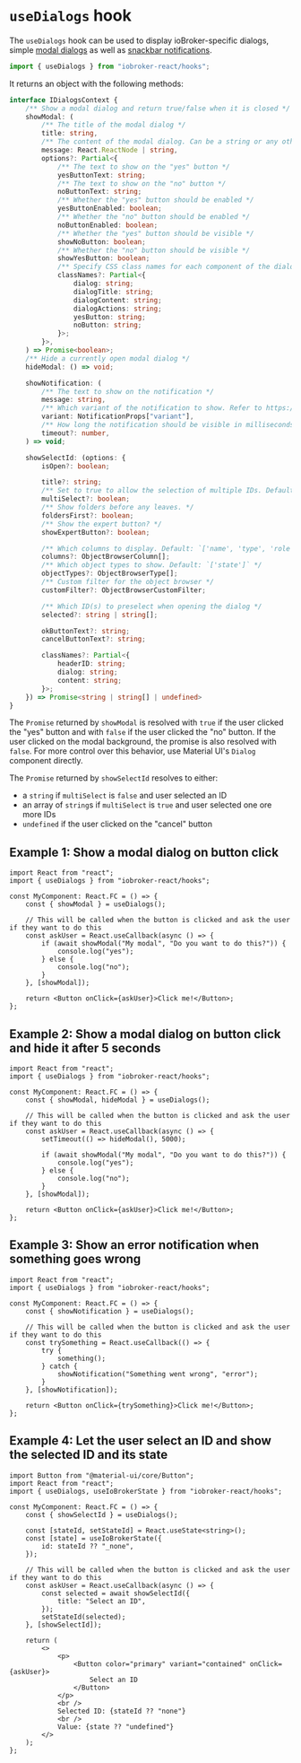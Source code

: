 # `useDialogs` hook

The `useDialogs` hook can be used to display ioBroker-specific dialogs, simple [modal dialogs](https://material-ui.com/components/dialogs/) as well as [snackbar notifications](https://material-ui.com/components/snackbars/).

```ts
import { useDialogs } from "iobroker-react/hooks";
```

It returns an object with the following methods:

```ts
interface IDialogsContext {
	/** Show a modal dialog and return true/false when it is closed */
	showModal: (
		/** The title of the modal dialog */
		title: string,
		/** The content of the modal dialog. Can be a string or any other React component */
		message: React.ReactNode | string,
		options?: Partial<{
			/** The text to show on the "yes" button */
			yesButtonText: string;
			/** The text to show on the "no" button */
			noButtonText: string;
			/** Whether the "yes" button should be enabled */
			yesButtonEnabled: boolean;
			/** Whether the "no" button should be enabled */
			noButtonEnabled: boolean;
			/** Whether the "yes" button should be visible */
			showNoButton: boolean;
			/** Whether the "no" button should be visible */
			showYesButton: boolean;
			/** Specify CSS class names for each component of the dialog. This is meant to be used with `makeStyles/useStyles`. */
			classNames?: Partial<{
				dialog: string;
				dialogTitle: string;
				dialogContent: string;
				dialogActions: string;
				yesButton: string;
				noButton: string;
			}>;
		}>,
	) => Promise<boolean>;
	/** Hide a currently open modal dialog */
	hideModal: () => void;

	showNotification: (
		/** The text to show on the notification */
		message: string,
		/** Which variant of the notification to show. Refer to https://material-ui.com/components/snackbars/ for details */
		variant: NotificationProps["variant"],
		/** How long the notification should be visible in milliseconds */
		timeout?: number,
	) => void;

	showSelectId: (options: {
		isOpen?: boolean;

		title?: string;
		/** Set to true to allow the selection of multiple IDs. Default: false */
		multiSelect?: boolean;
		/** Show folders before any leaves. */
		foldersFirst?: boolean;
		/** Show the expert button? */
		showExpertButton?: boolean;

		/** Which columns to display. Default: `['name', 'type', 'role', 'room', 'func', 'val']` */
		columns?: ObjectBrowserColumn[];
		/** Which object types to show. Default: `['state']` */
		objectTypes?: ObjectBrowserType[];
		/** Custom filter for the object browser */
		customFilter?: ObjectBrowserCustomFilter;

		/** Which ID(s) to preselect when opening the dialog */
		selected?: string | string[];

		okButtonText?: string;
		cancelButtonText?: string;

		classNames?: Partial<{
			headerID: string;
			dialog: string;
			content: string;
		}>;
	}) => Promise<string | string[] | undefined>
}
```

The `Promise` returned by `showModal` is resolved with `true` if the user clicked the "yes" button and with `false` if the user clicked the "no" button. If the user clicked on the modal background, the promise is also resolved with `false`. For more control over this behavior, use Material UI's `Dialog` component directly.

The `Promise` returned by `showSelectId` resolves to either:
- a `string` if `multiSelect` is `false` and user selected an ID
- an array of `string`s if `multiSelect` is `true` and user selected one ore more IDs
- `undefined` if the user clicked on the "cancel" button

## Example 1: Show a modal dialog on button click

```tsx
import React from "react";
import { useDialogs } from "iobroker-react/hooks";

const MyComponent: React.FC = () => {
	const { showModal } = useDialogs();

	// This will be called when the button is clicked and ask the user if they want to do this
	const askUser = React.useCallback(async () => {
		if (await showModal("My modal", "Do you want to do this?")) {
			console.log("yes");
		} else {
			console.log("no");
		}
	}, [showModal]);

	return <Button onClick={askUser}>Click me!</Button>;
};
```

## Example 2: Show a modal dialog on button click and hide it after 5 seconds

```tsx
import React from "react";
import { useDialogs } from "iobroker-react/hooks";

const MyComponent: React.FC = () => {
	const { showModal, hideModal } = useDialogs();

	// This will be called when the button is clicked and ask the user if they want to do this
	const askUser = React.useCallback(async () => {
		setTimeout(() => hideModal(), 5000);

		if (await showModal("My modal", "Do you want to do this?")) {
			console.log("yes");
		} else {
			console.log("no");
		}
	}, [showModal]);

	return <Button onClick={askUser}>Click me!</Button>;
};
```

## Example 3: Show an error notification when something goes wrong

```tsx
import React from "react";
import { useDialogs } from "iobroker-react/hooks";

const MyComponent: React.FC = () => {
	const { showNotification } = useDialogs();

	// This will be called when the button is clicked and ask the user if they want to do this
	const trySomething = React.useCallback(() => {
		try {
			something();
		} catch {
			showNotification("Something went wrong", "error");
		}
	}, [showNotification]);

	return <Button onClick={trySomething}>Click me!</Button>;
};
```

## Example 4: Let the user select an ID and show the selected ID and its state

```tsx
import Button from "@material-ui/core/Button";
import React from "react";
import { useDialogs, useIoBrokerState } from "iobroker-react/hooks";

const MyComponent: React.FC = () => {
	const { showSelectId } = useDialogs();

	const [stateId, setStateId] = React.useState<string>();
	const [state] = useIoBrokerState({
		id: stateId ?? "_none",
	});

	// This will be called when the button is clicked and ask the user if they want to do this
	const askUser = React.useCallback(async () => {
		const selected = await showSelectId({
			title: "Select an ID",
		});
		setStateId(selected);
	}, [showSelectId]);

	return (
		<>
			<p>
				<Button color="primary" variant="contained" onClick={askUser}>
					Select an ID
				</Button>
			</p>
			<br />
			Selected ID: {stateId ?? "none"}
			<br />
			Value: {state ?? "undefined"}
		</>
	);
};
```
